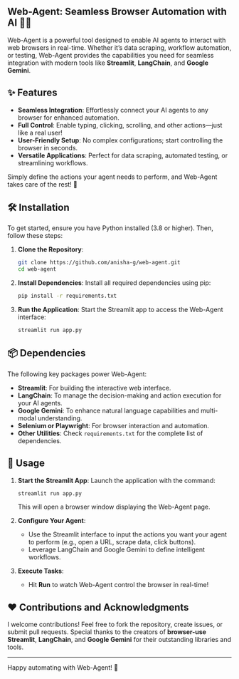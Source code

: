 ## Web-Agent: Seamless Browser Automation with AI 🤖✨

Web-Agent is a powerful tool designed to enable AI agents to interact with web browsers in real-time. Whether it’s data scraping, workflow automation, or testing, Web-Agent provides the capabilities you need for seamless integration with modern tools like **Streamlit**, **LangChain**, and **Google Gemini**.

## ✨ Features

- **Seamless Integration**: Effortlessly connect your AI agents to any browser for enhanced automation.
- **Full Control**: Enable typing, clicking, scrolling, and other actions—just like a real user!
- **User-Friendly Setup**: No complex configurations; start controlling the browser in seconds.
- **Versatile Applications**: Perfect for data scraping, automated testing, or streamlining workflows.

Simply define the actions your agent needs to perform, and Web-Agent takes care of the rest! 🚀

## 🛠️ Installation

To get started, ensure you have Python installed (3.8 or higher). Then, follow these steps:

1. **Clone the Repository**:
   ```bash
   git clone https://github.com/anisha-g/web-agent.git
   cd web-agent
   ```

2. **Install Dependencies**:
   Install all required dependencies using pip:
   ```bash
   pip install -r requirements.txt
   ```

3. **Run the Application**:
   Start the Streamlit app to access the Web-Agent interface:
   ```bash
   streamlit run app.py
   ```

## 📦 Dependencies

The following key packages power Web-Agent:

- **Streamlit**: For building the interactive web interface.
- **LangChain**: To manage the decision-making and action execution for your AI agents.
- **Google Gemini**: To enhance natural language capabilities and multi-modal understanding.
- **Selenium or Playwright**: For browser interaction and automation.
- **Other Utilities**: Check `requirements.txt` for the complete list of dependencies.

## 🚀 Usage

1. **Start the Streamlit App**:
   Launch the application with the command:
   ```bash
   streamlit run app.py
   ```
   This will open a browser window displaying the Web-Agent page.

2. **Configure Your Agent**:
   - Use the Streamlit interface to input the actions you want your agent to perform (e.g., open a URL, scrape data, click buttons).
   - Leverage LangChain and Google Gemini to define intelligent workflows.

3. **Execute Tasks**:
   - Hit **Run** to watch Web-Agent control the browser in real-time!

## ❤ Contributions and Acknowledgments

I welcome contributions! Feel free to fork the repository, create issues, or submit pull requests. Special thanks to the creators of **browser-use** **Streamlit**, **LangChain**, and **Google Gemini** for their outstanding libraries and tools.

---

Happy automating with Web-Agent! 🌟
